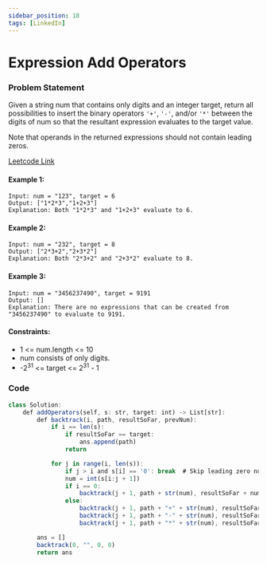 ```yaml
---
sidebar_position: 18
tags: [LinkedIn]
---
```


# Expression Add Operators

### Problem Statement

Given a string num that contains only digits and an integer target, return all possibilities to insert the binary operators `'+'`, `'-'`, and/or `'*'` between the digits of num so that the resultant expression evaluates to the target value.

Note that operands in the returned expressions should not contain leading zeros.

[Leetcode Link](https://leetcode.com/problems/expression-add-operators/)

#### Example 1:

```
Input: num = "123", target = 6
Output: ["1*2*3","1+2+3"]
Explanation: Both "1*2*3" and "1+2+3" evaluate to 6.
```

#### Example 2:

```
Input: num = "232", target = 8
Output: ["2*3+2","2+3*2"]
Explanation: Both "2*3+2" and "2+3*2" evaluate to 8.
```

#### Example 3:

```
Input: num = "3456237490", target = 9191
Output: []
Explanation: There are no expressions that can be created from "3456237490" to evaluate to 9191.
```

#### Constraints:

- 1 <= num.length <= 10
- num consists of only digits.
- -2<sup>31</sup> <= target <= 2<sup>31</sup> - 1

### Code

```jsx title="Python"
class Solution:
    def addOperators(self, s: str, target: int) -> List[str]:
        def backtrack(i, path, resultSoFar, prevNum):
            if i == len(s):
                if resultSoFar == target:
                    ans.append(path)
                return

            for j in range(i, len(s)):
                if j > i and s[i] == '0': break  # Skip leading zero number
                num = int(s[i:j + 1])
                if i == 0:
                    backtrack(j + 1, path + str(num), resultSoFar + num, num)  # First num, pick it without adding any operator
                else:
                    backtrack(j + 1, path + "+" + str(num), resultSoFar + num, num)
                    backtrack(j + 1, path + "-" + str(num), resultSoFar - num, -num)
                    backtrack(j + 1, path + "*" + str(num), resultSoFar - prevNum + prevNum * num, prevNum * num)  # Can imagine with example: 1+2*3*4

        ans = []
        backtrack(0, "", 0, 0)
        return ans
```

